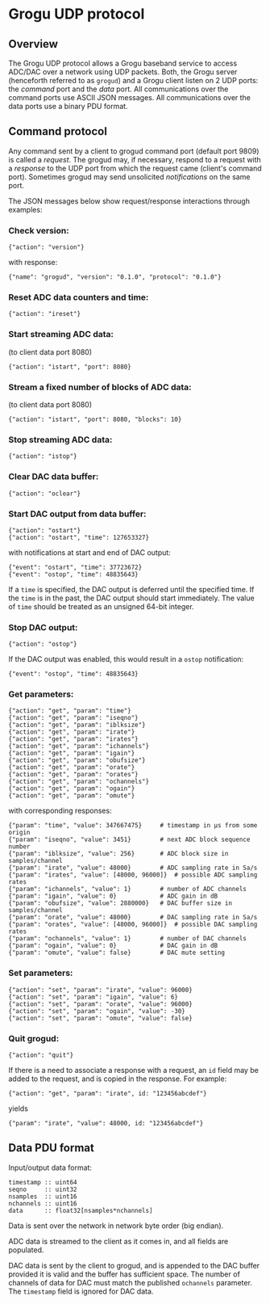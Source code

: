 # Grogu UDP protocol

## Overview

The Grogu UDP protocol allows a Grogu baseband service to access ADC/DAC over a network using UDP packets. Both, the Grogu server (henceforth referred to as `grogud`) and a Grogu client listen on 2 UDP ports: the _command_ port and the _data_ port. All communications over the command ports use ASCII JSON messages. All communications over the data ports use a binary PDU format.

## Command protocol

Any command sent by a client to grogud command port (default port 9809) is called a _request_. The grogud may, if necessary, respond to a request with a _response_ to the UDP port from which the request came (client's command port). Sometimes grogud may send unsolicited _notifications_ on the same port.

The JSON messages below show request/response interactions through examples:

### Check version:
```
{"action": "version"}
```
with response:
```
{"name": "grogud", "version": "0.1.0", "protocol": "0.1.0"}
```

### Reset ADC data counters and time:
```
{"action": "ireset"}
```

### Start streaming ADC data:
(to client data port 8080)
```
{"action": "istart", "port": 8080}
```

### Stream a fixed number of blocks of ADC data:
(to client data port 8080)
```
{"action": "istart", "port": 8080, "blocks": 10}
```

### Stop streaming ADC data:
```
{"action": "istop"}
```

### Clear DAC data buffer:
```
{"action": "oclear"}
```

### Start DAC output from data buffer:
```
{"action": "ostart"}
{"action": "ostart", "time": 127653327}
```
with notifications at start and end of DAC output:
```
{"event": "ostart", "time": 37723672}
{"event": "ostop", "time": 48835643}
```
If a `time` is specified, the DAC output is deferred until the specified time.
If the `time` is in the past, the DAC output should start immediately. The value
of `time` should be treated as an unsigned 64-bit integer.

### Stop DAC output:
```
{"action": "ostop"}
```
If the DAC output was enabled, this would result in a `ostop` notification:
```
{"event": "ostop", "time": 48835643}
```

### Get parameters:
```
{"action": "get", "param": "time"}
{"action": "get", "param": "iseqno"}
{"action": "get", "param": "iblksize"}
{"action": "get", "param": "irate"}
{"action": "get", "param": "irates"}
{"action": "get", "param": "ichannels"}
{"action": "get", "param": "igain"}
{"action": "get", "param": "obufsize"}
{"action": "get", "param": "orate"}
{"action": "get", "param": "orates"}
{"action": "get", "param": "ochannels"}
{"action": "get", "param": "ogain"}
{"action": "get", "param": "omute"}
```
with corresponding responses:
```
{"param": "time", "value": 347667475}     # timestamp in µs from some origin
{"param": "iseqno", "value": 3451}        # next ADC block sequence number
{"param": "iblksize", "value": 256}       # ADC block size in samples/channel
{"param": "irate", "value": 48000}        # ADC sampling rate in Sa/s
{"param": "irates", "value": [48000, 96000]}  # possible ADC sampling rates
{"param": "ichannels", "value": 1}        # number of ADC channels
{"param": "igain", "value": 0}            # ADC gain in dB
{"param": "obufsize", "value": 2880000}   # DAC buffer size in samples/channel
{"param": "orate", "value": 48000}        # DAC sampling rate in Sa/s
{"param": "orates", "value": [48000, 96000]}  # possible DAC sampling rates
{"param": "ochannels", "value": 1}        # number of DAC channels
{"param": "ogain", "value": 0}            # DAC gain in dB
{"param": "omute", "value": false}        # DAC mute setting
```

### Set parameters:
```
{"action": "set", "param": "irate", "value": 96000}
{"action": "set", "param": "igain", "value": 6}
{"action": "set", "param": "orate", "value": 96000}
{"action": "set", "param": "ogain", "value": -30}
{"action": "set", "param": "omute", "value": false}
```

### Quit grogud:
```
{"action": "quit"}
```

If there is a need to associate a response with a request, an `id` field may be added to the request, and is copied in the response. For example:
```
{"action": "get", "param": "irate", id: "123456abcdef"}
```
yields
```
{"param": "irate", "value": 48000, id: "123456abcdef"}
```

## Data PDU format

Input/output data format:
```
timestamp :: uint64
seqno     :: uint32
nsamples  :: uint16
nchannels :: uint16
data      :: float32[nsamples*nchannels]
```
Data is sent over the network in network byte order (big endian).

ADC data is streamed to the client as it comes in, and all fields are populated.

DAC data is sent by the client to grogud, and is appended to the DAC buffer provided it is valid and the buffer has sufficient space. The number of channels of data for DAC must match the published `ochannels` parameter. The `timestamp` field is ignored for DAC data.
